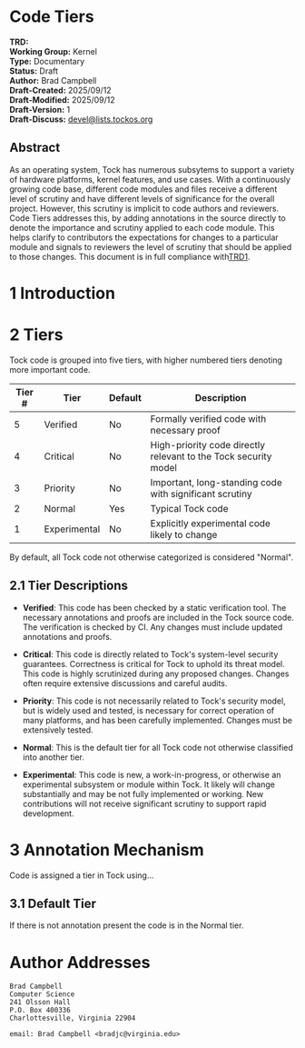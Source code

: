 Code Tiers
========================================

**TRD:** <br/>
**Working Group:** Kernel<br/>
**Type:** Documentary<br/>
**Status:** Draft <br/>
**Author:** Brad Campbell<br/>
**Draft-Created:** 2025/09/12 <br/>
**Draft-Modified:** 2025/09/12 <br/>
**Draft-Version:** 1 <br/>
**Draft-Discuss:** devel@lists.tockos.org<br/>

Abstract
-------------------------------

As an operating system, Tock has numerous subsytems to support a variety of
hardware platforms, kernel features, and use cases. With a continuously growing
code base, different code modules and files receive a different level of
scrutiny and have different levels of significance for the overall project.
However, this scrutiny is implicit to code authors and reviewers. Code Tiers
addresses this, by adding annotations in the source directly to denote the
importance and scrutiny applied to each code module. This helps clarify to
contributors the expectations for changes to a particular module and signals to
reviewers the level of scrutiny that should be applied to those changes. This
document is in full compliance with[TRD1][TRD1].

1 Introduction
===============================



2 Tiers
===============================

Tock code is grouped into five tiers, with higher numbered tiers denoting more
important code.

| Tier # | Tier         | Default | Description                                                     |
|--------|--------------|---------|-----------------------------------------------------------------|
| 5      | Verified     | No      | Formally verified code with necessary proof                     |
| 4      | Critical     | No      | High-priority code directly relevant to the Tock security model |
| 3      | Priority     | No      | Important, long-standing code with significant scrutiny         |
| 2      | Normal       | Yes     | Typical Tock code                                               |
| 1      | Experimental | No      | Explicitly experimental code likely to change                   |

By default, all Tock code not otherwise categorized is considered "Normal".

2.1 Tier Descriptions
-------------------------------

- **Verified**: This code has been checked by a static verification tool. The
  necessary annotations and proofs are included in the Tock source code. The
  verification is checked by CI. Any changes must include updated annotations
  and proofs.

- **Critical**: This code is directly related to Tock's system-level security
  guarantees. Correctness is critical for Tock to uphold its threat model.
  This code is highly scrutinized during any proposed changes. Changes often
  require extensive discussions and careful audits.

- **Priority**: This code is not necessarily related to Tock's security model,
  but is widely used and tested, is necessary for correct operation of many
  platforms, and has been carefully implemented. Changes must be extensively
  tested.

- **Normal**: This is the default tier for all Tock code not otherwise
  classified into another tier.

- **Experimental**: This code is new, a work-in-progress, or otherwise an
  experimental subsystem or module within Tock. It likely will change
  substantially and may be not fully implemented or working. New
  contributions will not receive significant scrutiny to support rapid
  development.


3 Annotation Mechanism
===============================
 
Code is assigned a tier in Tock using...

3.1 Default Tier
-------------------------------

If there is not annotation present the code is in the Normal tier.




Author Addresses
=================================

```
Brad Campbell
Computer Science
241 Olsson Hall
P.O. Box 400336
Charlottesville, Virginia 22904

email: Brad Campbell <bradjc@virginia.edu>
```

[TRD1]: trd1-trds.md "Tock Reference Document (TRD) Structure and Keywords"

